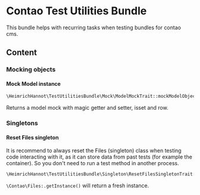 # Contao Test Utilities Bundle

This bundle helps with recurring tasks when testing bundles for contao cms.

## Content

### Mocking objects

#### Mock Model instance

```php
\HeimrichHannot\TestUtilitiesBundle\Mock\ModelMockTrait::mockModelObject()
```

Returns a model mock with magic getter and setter, isset and row.

### Singletons

#### Reset Files singleton

It is recommend to always reset the Files (singleton) class when testing code interacting with it, as it can store data from past tests (for example the container). So you don't need to run a test method in another process.

```php
\HeimrichHannot\TestUtilitiesBundle\Singleton\ResetFilesSingletonTrait::resetFileSingletonInstance()
```
`\Contao\Files:.getInstance()` will return a fresh instance.